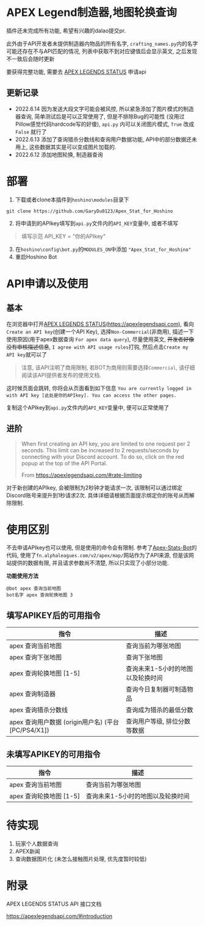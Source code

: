 # APEX Legend制造器,地图轮换查询

插件还未完成所有功能, 希望有兴趣的dalao提交pr.

此外由于API开发者未提供制造器内物品的所有名字, `crafting_names.py`内的名字可能还存在不与API匹配的情况, 
列表中获取不到对应键值后会显示英文, 之后发现不一致后会随时更新

要获得完整功能, 需要去 [APEX LEGENDS STATUS](https://apexlegendsapi.com) 申请api

## 更新记录
- 2022.6.14 因为发送大段文字可能会被风控, 所以紧急添加了图片模式的制造器查询, 简单测试后是可以正常使用了, 但是不排除Bug的可能性
(没用过Pillow感觉代码hardcode写的好傻), `api.py` 内可以关闭图片模式, `True` 改成 `False` 就行了
- 2022.6.13 添加了查询猎杀分数线和查询用户数据功能, API中的部分数据还未用上, 这些数据其实是可以变成图片加载的.
- 2022.6.12 添加地图轮换, 制造器查询



# 部署
1. 下载或者clone本插件到`hoshino\modules`目录下
```shell
git clone https://github.com/GaryDu0123/Apex_Stat_for_Hoshino
```
2. 将申请到的APIkey填写到`api.py`文件内的`API_KEY`变量中, 或者不填写
> 填写示范 API_KEY = "你的APIkey"
3. 在`hoshino\config\bot.py`的`MODULES_ON`中添加 `"Apex_Stat_for_Hoshino"`
4. 重启Hoshino Bot

# API申请以及使用
## 基本
在浏览器中打开[APEX LEGENDS STATUS(https://apexlegendsapi.com)](https://apexlegendsapi.com),
看向`Create an API key`(创建一个API Key), 选择`Non-Commercial`(非商用), 
描述一下使用原因(用于apex数据查询 `For apex data query`), 尽量使用英文, ~~开发者好像没有审核描述信息~~, `I agree with API usage rules`打钩, 然后点击`Create my API key`就可以了

> 注意, 该API注明了商用限制, 若BOT为商用则需要选择`Commercial`, 请仔细阅读该API提供者发布的使用文档.

这时候页面会跳转, 你将会从页面看到如下信息 `You are currently logged in with API key [此处是你的APIkey]. You can access the other pages.`

复制这个APIkey到`api.py`文件内的`API_KEY`变量中, 便可以正常使用了

## 进阶
> When first creating an API key, you are limited to one request per 2 seconds. This limit can be increased to 2 requests/seconds by connecting with your Discord account. To do so, click on the red popup at the top of the API Portal.
> 
> From https://apexlegendsapi.com/#rate-limiting

对于新创建的APIkey, 会被限制为2秒钟才能请求一次, 该限制可以通过绑定Discord账号来提升到1秒请求2次.
具体详细请根据页面提示绑定你的账号从而解除限制.

# 使用区别
不去申请APIkey也可以使用, 但是使用的命令会有限制. 参考了[Apex-Stats-Bot](https://github.com/StryderDev/Apex-Stats-Bot)的代码, 使用了`fn.alphaleagues.com/v2/apex/map/`网站作为了API来源, 但是该网站提供的数据有限, 并且请求参数尚不清楚, 所以只实现了小部分功能.

**功能使用方法**

```
@bot apex 查询当前地图
bot名字 apex 查询轮换地图 3
```

## 填写APIKEY后的可用指令

| 指令                                         | 描述                              |
| -------------------------------------------- | --------------------------------- |
| apex 查询当前地图                            | 查询当前为哪张地图                |
| apex 查询下张地图                            | 查询下张地图                      |
| apex 查询轮换地图 [1-5]                      | 查询未来1-5小时的地图以及轮换时间 |
| apex 查询制造器                              | 查询今日复制器可制造物品          |
| apex 查询猎杀分数线                          | 查询成为猎杀的最低分数            |
| apex 查询用户数据 (origin用户名) (平台[PC/PS4/X1]) | 查询用户等级, 排位分数等数据      |

## 未填写APIKEY的可用指令

| 指令                    | 描述                              |
| ----------------------- | --------------------------------- |
| apex 查询当前地图       | 查询当前为哪张地图                |
| apex 查询轮换地图 [1-5] | 查询未来1-5小时的地图以及轮换时间 |

# 待实现

1. 玩家个人数据查询
2. APEX新闻
3. 查询数据图片化 (未怎么接触图片处理, 优先度暂时较低)



# 附录

APEX LEGENDS STATUS API 接口文档

https://apexlegendsapi.com/#introduction